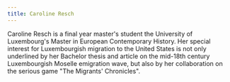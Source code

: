 ```yaml
---
title: Caroline Resch
---
```

Caroline Resch is a final year master's student the University of Luxembourg's Master in European Contemporary History. Her special interest for Luxembourgish migration to the United States is not only underlined by her Bachelor thesis and article on the mid-18th century Luxembourgish Moselle emigration wave, but also by her collaboration on the serious game "The Migrants' Chronicles".

